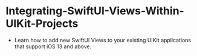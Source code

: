 # Integrating-SwiftUI-Views-Within-UIKit-Projects

- Learn how to add new SwiftUI Views to your existing UIKit applications that support iOS 13 and above.
